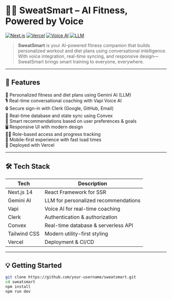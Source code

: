 # 🏋️‍♂️ SweatSmart – AI Fitness, Powered by Voice

[![Next.js](https://img.shields.io/badge/Framework-Next.js-blue?logo=next.js)](https://nextjs.org/)
[![Vercel](https://img.shields.io/badge/Deploy-Vercel-black?logo=vercel)](https://vercel.com/)
[![Voice AI](https://img.shields.io/badge/Voice_AI-Vapi-purple)](https://vapi.ai/)
[![LLM](https://img.shields.io/badge/LLM-Gemini-blueviolet)](https://deepmind.google/technologies/gemini/)

> **SweatSmart** is your AI-powered fitness companion that builds personalized workout and diet plans using conversational intelligence. With voice integration, real-time syncing, and responsive design—SweatSmart brings smart training to everyone, everywhere.

---

## 🚀 Features

🎯 Personalized fitness and diet plans using Gemini AI (LLM)  
🎙️ Real-time conversational coaching with Vapi Voice AI  
🔒 Secure sign-in with Clerk (Google, GitHub, Email)  
📡 Real-time database and state sync using Convex  
🧠 Smart recommendations based on user preferences & goals  
🖥️ Responsive UI with modern design  
🧑‍💼 Role-based access and progress tracking  
📲 Mobile-first experience with fast load times  
🚀 Deployed with Vercel

---

## 🛠 Tech Stack

| Tech              | Description                          |
|------------------|--------------------------------------|
| Next.js 14        | React Framework for SSR              |
| Gemini AI         | LLM for personalized recommendations |
| Vapi              | Voice AI for real-time coaching      |
| Clerk             | Authentication & authorization       |
| Convex            | Real-time database & serverless API  |
| Tailwind CSS      | Modern utility-first styling         |
| Vercel            | Deployment & CI/CD                   |

---

## 💡 Getting Started

```bash
git clone https://github.com/your-username/sweatsmart.git
cd sweatsmart
npm install
npm run dev

